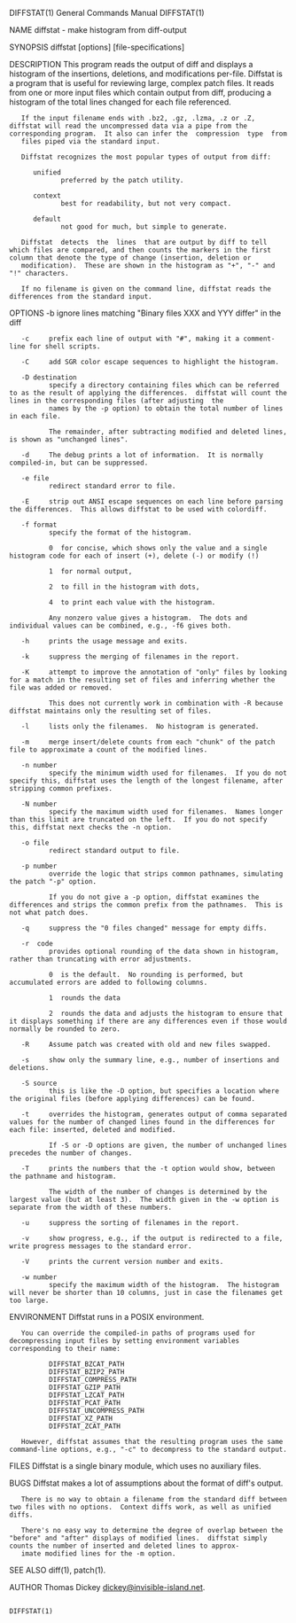 DIFFSTAT(1)                                                                             General Commands Manual                                                                            DIFFSTAT(1)

NAME
       diffstat - make histogram from diff-output

SYNOPSIS
       diffstat [options] [file-specifications]

DESCRIPTION
       This  program  reads  the  output of diff and displays a histogram of the insertions, deletions, and modifications per-file.  Diffstat is a program that is useful for reviewing large, complex
       patch files.  It reads from one or more input files which contain output from diff, producing a histogram of the total lines changed for each file referenced.

       If the input filename ends with .bz2, .gz, .lzma, .z or .Z, diffstat will read the uncompressed data via a pipe from the corresponding program.  It also can infer the  compression  type  from
       files piped via the standard input.

       Diffstat recognizes the most popular types of output from diff:

          unified
                 preferred by the patch utility.

          context
                 best for readability, but not very compact.

          default
                 not good for much, but simple to generate.

       Diffstat  detects  the  lines  that are output by diff to tell which files are compared, and then counts the markers in the first column that denote the type of change (insertion, deletion or
       modification).  These are shown in the histogram as "+", "-" and "!" characters.

       If no filename is given on the command line, diffstat reads the differences from the standard input.

OPTIONS
       -b     ignore lines matching "Binary files XXX and YYY differ" in the diff

       -c     prefix each line of output with "#", making it a comment-line for shell scripts.

       -C     add SGR color escape sequences to highlight the histogram.

       -D destination
              specify a directory containing files which can be referred to as the result of applying the differences.  diffstat will count the lines in the corresponding files (after adjusting  the
              names by the -p option) to obtain the total number of lines in each file.

              The remainder, after subtracting modified and deleted lines, is shown as "unchanged lines".

       -d     The debug prints a lot of information.  It is normally compiled-in, but can be suppressed.

       -e file
              redirect standard error to file.

       -E     strip out ANSI escape sequences on each line before parsing the differences.  This allows diffstat to be used with colordiff.

       -f format
              specify the format of the histogram.

              0  for concise, which shows only the value and a single histogram code for each of insert (+), delete (-) or modify (!)

              1  for normal output,

              2  to fill in the histogram with dots,

              4  to print each value with the histogram.

              Any nonzero value gives a histogram.  The dots and individual values can be combined, e.g., -f6 gives both.

       -h     prints the usage message and exits.

       -k     suppress the merging of filenames in the report.

       -K     attempt to improve the annotation of "only" files by looking for a match in the resulting set of files and inferring whether the file was added or removed.

              This does not currently work in combination with -R because diffstat maintains only the resulting set of files.

       -l     lists only the filenames.  No histogram is generated.

       -m     merge insert/delete counts from each "chunk" of the patch file to approximate a count of the modified lines.

       -n number
              specify the minimum width used for filenames.  If you do not specify this, diffstat uses the length of the longest filename, after stripping common prefixes.

       -N number
              specify the maximum width used for filenames.  Names longer than this limit are truncated on the left.  If you do not specify this, diffstat next checks the -n option.

       -o file
              redirect standard output to file.

       -p number
              override the logic that strips common pathnames, simulating the patch "-p" option.

              If you do not give a -p option, diffstat examines the differences and strips the common prefix from the pathnames.  This is not what patch does.

       -q     suppress the "0 files changed" message for empty diffs.

       -r  code
              provides optional rounding of the data shown in histogram, rather than truncating with error adjustments.

              0  is the default.  No rounding is performed, but accumulated errors are added to following columns.

              1  rounds the data

              2  rounds the data and adjusts the histogram to ensure that it displays something if there are any differences even if those would normally be rounded to zero.

       -R     Assume patch was created with old and new files swapped.

       -s     show only the summary line, e.g., number of insertions and deletions.

       -S source
              this is like the -D option, but specifies a location where the original files (before applying differences) can be found.

       -t     overrides the histogram, generates output of comma separated values for the number of changed lines found in the differences for each file: inserted, deleted and modified.

              If -S or -D options are given, the number of unchanged lines precedes the number of changes.

       -T     prints the numbers that the -t option would show, between the pathname and histogram.

              The width of the number of changes is determined by the largest value (but at least 3).  The width given in the -w option is separate from the width of these numbers.

       -u     suppress the sorting of filenames in the report.

       -v     show progress, e.g., if the output is redirected to a file, write progress messages to the standard error.

       -V     prints the current version number and exits.

       -w number
              specify the maximum width of the histogram.  The histogram will never be shorter than 10 columns, just in case the filenames get too large.

ENVIRONMENT
       Diffstat runs in a POSIX environment.

       You can override the compiled-in paths of programs used for decompressing input files by setting environment variables corresponding to their name:

              DIFFSTAT_BZCAT_PATH
              DIFFSTAT_BZIP2_PATH
              DIFFSTAT_COMPRESS_PATH
              DIFFSTAT_GZIP_PATH
              DIFFSTAT_LZCAT_PATH
              DIFFSTAT_PCAT_PATH
              DIFFSTAT_UNCOMPRESS_PATH
              DIFFSTAT_XZ_PATH
              DIFFSTAT_ZCAT_PATH

       However, diffstat assumes that the resulting program uses the same command-line options, e.g., "-c" to decompress to the standard output.

FILES
       Diffstat is a single binary module, which uses no auxiliary files.

BUGS
       Diffstat makes a lot of assumptions about the format of diff's output.

       There is no way to obtain a filename from the standard diff between two files with no options.  Context diffs work, as well as unified diffs.

       There's no easy way to determine the degree of overlap between the "before" and "after" displays of modified lines.  diffstat simply counts the number of inserted and deleted lines to approx‐
       imate modified lines for the -m option.

SEE ALSO
       diff(1), patch(1).

AUTHOR
       Thomas Dickey <dickey@invisible-island.net>.

                                                                                                                                                                                           DIFFSTAT(1)

